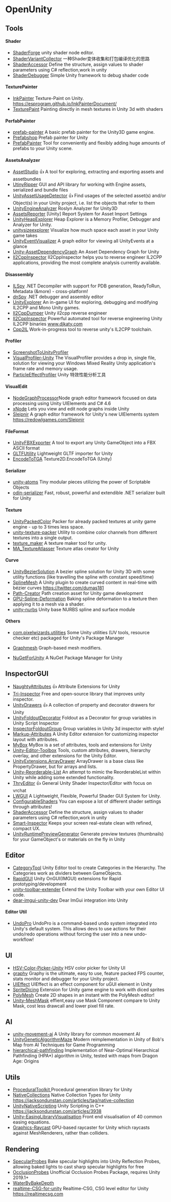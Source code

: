 # OpenUnity

## Tools
#### Shader
* [ShaderForge](https://github.com/FreyaHolmer/ShaderForge) unity shader node editor.
* [ShaderVariantCollector](https://github.com/lujian101/ShaderVariantCollector) 一种Shader变体收集和打包编译优化的思路
* [ShaderAccessor](https://github.com/JiongXiaGu/ShaderAccessor)  Define the structure, assign values to shader parameters using C# reflection,work in unity
* [ShaderDebugger](https://github.com/arigo/ShaderDebugger) Simple Unity framework to debug shader code
#### TexturePainter
* [InkPainter](https://github.com/EsProgram/InkPainter) Texture-Paint on Unity. https://esprogram.github.io/InkPainterDocument/
* [TexturePaint](https://github.com/IRCSS/TexturePaint) Painting directly in mesh textures in Unity 3d with shaders
#### PerfabPainter
* [prefab-painter](https://github.com/alexander-ameye/prefab-painter) A basic prefab painter for the Unity3D game engine.
* [Prefabshop](https://github.com/Raptorij/Prefabshop) Prefab painter for Unity
* [PrefabPainter](https://github.com/Roland09/PrefabPainter) Tool for conveniently and flexibly adding huge amounts of prefabs to your Unity scene.
#### AssetsAnalyzer
* [AssetStudio](https://github.com/Perfare/AssetStudio)  :thumbsup:  A tool for exploring, extracting and exporting assets and assetbundles
* [UtinyRipper](https://github.com/mafaca/UtinyRipper) GUI and API library for working with Engine assets, serialized and bundle files
* [UnityAssetUsageDetector](https://github.com/yasirkula/UnityAssetUsageDetector)  :thumbsup: Find usages of the selected asset(s) and/or Object(s) in your Unity project, i.e. list the objects that refer to them
* [UnityEngineAnalyzer](https://github.com/vad710/UnityEngineAnalyzer) Roslyn Analyzer for Unity3D 
* [AssetsReporter](https://github.com/wotakuro/AssetsReporter) [Unity] Report System for Asset Import Settings
* [UnityHeapExplorer](https://github.com/pschraut/UnityHeapExplorer) Heap Explorer is a Memory Profiler, Debugger and Analyzer for Unity. 
* [unitysizeexplorer](https://github.com/aschearer/unitysizeexplorer) Visualize how much space each asset in your Unity game takes
* [UnityEventVisualizer](https://github.com/MephestoKhaan/UnityEventVisualizer)  A graph editor for viewing all UnityEvents at a glance
* [Unity-AssetDependencyGraph](https://github.com/Unity-Harry/Unity-AssetDependencyGraph)  An Asset Dependency Graph for Unity
* [Il2CppInspector](https://github.com/djkaty/Il2CppInspector) Il2CppInspector helps you to reverse engineer IL2CPP applications, providing the most complete analysis currently available.
#### Disassembly
* [ILSpy](https://github.com/icsharpcode/ILSpy) .NET Decompiler with support for PDB generation, ReadyToRun, Metadata (&more) - cross-platform!
* [dnSpy](https://github.com/dnSpy/dnSpy) .NET debugger and assembly editor
* [UnityExplorer](https://github.com/sinai-dev/UnityExplorer) An in-game UI for exploring, debugging and modifying IL2CPP and Mono Unity games.
* [Il2CppDumper](https://github.com/Perfare/Il2CppDumper) Unity il2cpp reverse engineer
* [Il2CppInspector](https://github.com/djkaty/Il2CppInspector) Powerful automated tool for reverse engineering Unity IL2CPP binaries www.djkaty.com
* [Cpp2IL](https://github.com/SamboyCoding/Cpp2IL) Work-in-progress tool to reverse unity's IL2CPP toolchain.
#### Profiler
* [ScreenshotToUnityProfiler](https://github.com/wotakuro/ScreenshotToUnityProfiler)
* [VisualProfiler-Unity](https://github.com/microsoft/VisualProfiler-Unity) The VisualProfiler provides a drop in, single file, solution for viewing your Windows Mixed Reality Unity application's frame rate and memory usage.
* [ParticleEffectProfiler](https://github.com/sunbrando/ParticleEffectProfiler) Unity 特效性能分析工具
#### VisualEdit
* [NodeGraphProcessor](https://github.com/alelievr/NodeGraphProcessor)Node graph editor framework focused on data processing using Unity UIElements and C# 4.6
* [xNode](https://github.com/Siccity/xNode) Lets you view and edit node graphs inside Unity
* [Sleipnir](https://github.com/red-owl-games/Sleipnir) A graph editor framework for Unity's new UIElements system https://redowlgames.com/Sleipnir
#### FileFormat
* [UnityFBXExporter](https://github.com/KellanHiggins/UnityFBXExporter) A tool to export any Unity GameObject into a FBX ASCII format
* [GLTFUtility](https://github.com/Siccity/GLTFUtility) Lightweight GLTF importer for Unity
* [EncodeToTGA](https://github.com/phwitti/EncodeToTGA)  Texture2D.EncodeToTGA (Unity)
#### Serializer
* [unity-atoms](https://github.com/unity-atoms/unity-atoms) Tiny modular pieces utilizing the power of Scriptable Objects
* [odin-serializer](https://github.com/TeamSirenix/odin-serializer) Fast, robust, powerful and extendible .NET serializer built for Unity
#### Texture
* [UnityPackedColor](https://github.com/Leopotam/UnityPackedColor) Packer for already packed textures at unity game engine - up to 3 times less space.
* [unity-texture-packer](https://github.com/andydbc/unity-texture-packer)   Utility to combine color channels from different textures into a single output.
* [texture_maker](https://github.com/M-Fatah/texture_maker)  A texture maker tool for unity.
* [MA_TextureAtlasser](https://github.com/maxartz15/MA_TextureAtlasser) Texture atlas creator for Unity
#### Curve
* [UnityBezierSolution](https://github.com/yasirkula/UnityBezierSolution) A bezier spline solution for Unity 3D with some utility functions (like travelling the spline with constant speed/time)
* [SplineMesh](https://github.com/benoit-dumas/SplineMesh) A Unity plugin to create curved content in real-time with bézier curves https://twitter.com/dumas181
* [Path-Creator](https://github.com/SebLague/Path-Creator)  Path creation asset for Unity game development 
* [GPU-Spline-Deformation](https://github.com/RoyTheunissen/GPU-Spline-Deformation) Baking spline deformation to a texture then applying it to a mesh via a shader.
* [unity-nurbs](https://github.com/komietty/unity-nurbs) Unity base NURBS spline and surface module
#### Others
* [com.pixelwizards.utilities](https://github.com/PixelWizards/com.pixelwizards.utilities) Some Unity utilities (UV tools, resource checker etc) packaged for Unity's Package Manager

* [Graphmesh](https://github.com/Siccity/Graphmesh)  Graph-based mesh modifiers.
* [NuGetForUnity](https://github.com/GlitchEnzo/NuGetForUnity)  A NuGet Package Manager for Unity

## InspectorGUI
* [NaughtyAttributes](https://github.com/dbrizov/NaughtyAttributes) :thumbsup:  Attribute Extensions for Unity
* [Tri-Inspector](https://github.com/codewriter-packages/Tri-Inspector)  Free and open-source library that improves unity inspector. 
* [UnityDrawers](https://github.com/fishtopher/UnityDrawers)  :thumbsup: A collection of property and decorator drawers for Unity
* [UnityFoldoutDecorator](https://github.com/giuliano-marinelli/UnityFoldoutDecorator) Foldout as a Decorator for group variables in Unity Script Inspector
* [InspectorFoldoutGroup](https://github.com/PixeyeHQ/InspectorFoldoutGroup) Group variables in Unity 3d inspector with style!
* [Markup-Attributes](https://github.com/gasgiant/Markup-Attributes) A Unity Editor extension for customizing inspector layout with attributes.
* [MyBox](https://github.com/Deadcows/MyBox) MyBox is a set of attributes, tools and extensions for Unity
* [Unity-Editor-Toolbox](https://github.com/arimger/Unity-Editor-Toolbox) Tools, custom attributes, drawers, hierarchy overlay, and other extensions for the Unity Editor.
* [UnityExtensions.ArrayDrawer](https://github.com/garettbass/UnityExtensions.ArrayDrawer) ArrayDrawer is a base class like PropertyDrawer, but for arrays and lists.
* [Unity-Reorderable-List](https://github.com/cfoulston/Unity-Reorderable-List) An attempt to mimic the ReorderableList within Unity while adding some extended functionality.
* [ThryEditor](https://github.com/Thryrallo/ThryEditor)  :thumbsup:  General Unity Shader Inspector/Editor with focus on vrchat
* [LWGUI](https://github.com/JasonMa0012/LWGUI) A Lightweight, Flexible, Powerful Shader GUI System for Unity.
* [ConfigurableShaders](https://github.com/supyrb/ConfigurableShaders)  You can expose a lot of different shader settings through attributes! 
* [ShaderAccessor](https://github.com/JiongXiaGu/ShaderAccessor) Define the structure, assign values to shader parameters using C# reflection,work in unity
* [Smart-Inspector](https://github.com/neon-age/Smart-Inspector) Keeps your screen real-estate clean with refined, compact UX.
* [UnityRuntimePreviewGenerator](https://github.com/yasirkula/UnityRuntimePreviewGenerator) Generate preview textures (thumbnails) for your GameObject's or materials on the fly in Unity
## Editor
* [CategoryTool](https://github.com/Demkeys/CategoryTool) Unity Editor tool to create Categories in the Hierarchy. The Categories work as dividers between GameObjects.
* [RapidGUI](https://github.com/fuqunaga/RapidGUI) Unity OnGUI(IMGUI) extensions for Rapid prototyping/development
* [unity-toolbar-extender](https://github.com/marijnz/unity-toolbar-extender) Extend the Unity Toolbar with your own Editor UI code.
* [dear-imgui-unity-dev](https://github.com/realgamessoftware/dear-imgui-unity-dev) Dear ImGui integration into Unity 
#### Editor Util
* [UndoPro](https://github.com/Seneral/UndoPro) UndoPro is a command-based undo system integrated into Unity's default system. This allows devs to use actions for their undo/redo operations without forcing the user into a new undo-workflow!

## UI
* [HSV-Color-Picker-Unity](https://github.com/judah4/HSV-Color-Picker-Unity) HSV color picker for Unity UI
* [graphy](https://github.com/Tayx94/graphy) Graphy is the ultimate, easy to use, feature packed FPS counter, stats monitor and debugger for your Unity project.
* [UIEffect](https://github.com/mob-sakai/UIEffect) UIEffect is an effect component for uGUI element in Unity
* [SpriteDicing](https://github.com/Elringus/SpriteDicing) Extension for Unity game engine to work with diced sprites
* [PolyMesh](https://github.com/UnityPatterns/PolyMesh) Create 2D shapes in an instant with the PolyMesh editor! 
* [Unity-MeshMask](https://github.com/leoin2012/Unity-MeshMask)  effient,easy use Mask Component compare to Unity Mask, cost less drawcall and lower pixel fill rate.

## AI
* [unity-movement-ai](https://github.com/antonpantev/unity-movement-ai)  A Unity library for common movement AI
* [UnityGeneticAlgorithmMaze](https://github.com/createthis/UnityGeneticAlgorithmMaze)  Modern reimplementation in Unity of Bob's Map from AI Techniques for Game Programming
* [hierarchical-pathfinding](https://github.com/hugoscurti/hierarchical-pathfinding) Implementation of Near-Optimal Hierarchical Pathfinding (HPA*) algorithm in Unity, tested with maps from Dragon Age: Origins

## Utils
* [ProceduralToolkit ](https://github.com/Syomus/ProceduralToolkit)  Procedural generation library for Unity 
* [NativeCollections](https://github.com/jacksondunstan/NativeCollections)  Native Collection Types for Unity https://jacksondunstan.com/articles/tag/native-collection
* [UnityNativeScripting](https://github.com/jacksondunstan/UnityNativeScripting)  Unity Scripting in C++ https://jacksondunstan.com/articles/3938
* [Unity-EasingLibraryVisualisation](https://github.com/noisecrime/Unity-EasingLibraryVisualisation)  Front end visualisation of 40 common easing equations.
* [Graphics-Raycast](https://github.com/Jonny10/Graphics-Raycast) GPU-based raycaster for Unity which raycasts against MeshRenderers, rather than colliders. 

## Rendering
* [SpecularProbes](https://github.com/zulubo/SpecularProbes) Bake specular highlights into Unity Reflection Probes, allowing baked lights to cast sharp specular highlights for free
* [OcclusionProbes](https://github.com/0lento/OcclusionProbes)  Unofficial Occlusion Probes Package, requires Unity 2019.1+
* [WaterByBakeDepth](https://github.com/AsehesL/WaterByBakeDepth)
* [realtime-CSG-for-unity](https://github.com/LogicalError/realtime-CSG-for-unity) Realtime-CSG, CSG level editor for Unity https://realtimecsg.com
